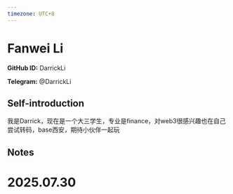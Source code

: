 ```yaml
---
timezone: UTC+8
---
```


# Fanwei Li

**GitHub ID:** DarrickLi

**Telegram:** @DarrickLi

## Self-introduction

我是Darrick，现在是一个大三学生，专业是finance，对web3很感兴趣也在自己尝试转码，base西安，期待小伙伴一起玩

## Notes

<!-- Content_START -->

# 2025.07.30


<!-- Content_END -->
